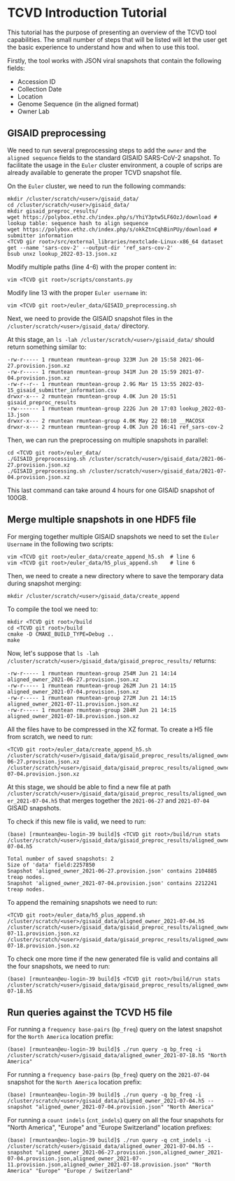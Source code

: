 # TCVD Introduction Tutorial

This tutorial has the purpose of presenting an overview of the TCVD tool capabilities. The small number of steps that will be listed will let the user get the basic experience to understand how and when to use this tool.

Firstly, the tool works with JSON viral snapshots that contain the following fields:

- Accession ID
- Collection Date
- Location
- Genome Sequence (in the aligned format)
- Owner Lab

## GISAID preprocessing

We need to run several preprocessing steps to add the `owner` and the `aligned sequence` fields to the standard GISAID SARS-CoV-2 snapshot. To facilitate the usage in the `Euler` cluster environment, a couple of scrips are already available to generate the proper TCVD snapshot file.

On the `Euler` cluster, we need to run the following commands:

```
mkdir /cluster/scratch/<user>/gisaid_data/
cd /cluster/scratch/<user>/gisaid_data/
mkdir gisaid_preproc_results/
wget https://polybox.ethz.ch/index.php/s/YhiY3ptw5LF6OzJ/download # lookup table: sequence hash to align sequence
wget https://polybox.ethz.ch/index.php/s/okkZtnCqhBinPUy/download # submitter information
<TCVD gir root>/src/external_libraries/nextclade-Linux-x86_64 dataset get --name 'sars-cov-2' --output-dir 'ref_sars-cov-2'
bsub unxz lookup_2022-03-13.json.xz
```

Modify multiple paths (line 4-6) with the proper content in:
```
vim <TCVD git root>/scripts/constants.py
```

Modify line 13 with the proper `Euler username` in:
```
vim <TCVD git root>/euler_data/GISAID_preprocessing.sh
```

Next, we need to provide the GISAID snapshot files in the `/cluster/scratch/<user>/gisaid_data/` directory.

At this stage, an `ls -lah /cluster/scratch/<user>/gisaid_data/` should return something similar to:

```
-rw-r----- 1 rmuntean rmuntean-group 323M Jun 20 15:58 2021-06-27.provision.json.xz
-rw-r----- 1 rmuntean rmuntean-group 341M Jun 20 15:59 2021-07-04.provision.json.xz
-rw-r--r-- 1 rmuntean rmuntean-group 2.9G Mar 15 13:55 2022-03-15_gisaid_submitter_information.csv
drwxr-x--- 2 rmuntean rmuntean-group 4.0K Jun 20 15:51 gisaid_preproc_results
-rw------- 1 rmuntean rmuntean-group 222G Jun 20 17:03 lookup_2022-03-13.json
drwxr-x--- 2 rmuntean rmuntean-group 4.0K May 22 08:10 __MACOSX
drwxr-x--- 2 rmuntean rmuntean-group 4.0K Jun 20 16:41 ref_sars-cov-2
```

Then, we can run the preprocessing on multiple snapshots in parallel:

```
cd <TCVD git root>/euler_data/
./GISAID_preprocessing.sh /cluster/scratch/<user>/gisaid_data/2021-06-27.provision.json.xz
./GISAID_preprocessing.sh /cluster/scratch/<user>/gisaid_data/2021-07-04.provision.json.xz
```

This last command can take around 4 hours for one GISAID snapshot of 100GB. 

## Merge multiple snapshots in one HDF5 file

For merging together multiple GISAID snapshots we need to set the `Euler Username` in the following two scripts:

```
vim <TCVD git root>/euler_data/create_append_h5.sh  # line 6
vim <TCVD git root>/euler_data/h5_plus_append.sh    # line 6
```

Then, we need to create a new directory where to save the temporary data during snapshot merging:

```
mkdir /cluster/scratch/<user>/gisaid_data/create_append
```

To compile the tool we need to:
```
mkdir <TCVD git root>/build
cd <TCVD git root>/build
cmake -D CMAKE_BUILD_TYPE=Debug ..
make
```

Now, let's suppose that `ls -lah /cluster/scratch/<user>/gisaid_data/gisaid_preproc_results/` returns:

```
-rw-r----- 1 rmuntean rmuntean-group 254M Jun 21 14:14 aligned_owner_2021-06-27.provision.json.xz
-rw-r----- 1 rmuntean rmuntean-group 262M Jun 21 14:15 aligned_owner_2021-07-04.provision.json.xz
-rw-r----- 1 rmuntean rmuntean-group 272M Jun 21 14:15 aligned_owner_2021-07-11.provision.json.xz
-rw-r----- 1 rmuntean rmuntean-group 284M Jun 21 14:15 aligned_owner_2021-07-18.provision.json.xz
```

All the files have to be compressed in the XZ format. To create a H5 file from scratch, we need to run:

```
<TCVD git root>/euler_data/create_append_h5.sh /cluster/scratch/<user>/gisaid_data/gisaid_preproc_results/aligned_owner_2021-06-27.provision.json.xz /cluster/scratch/<user>/gisaid_data/gisaid_preproc_results/aligned_owner_2021-07-04.provision.json.xz 
```

At this stage, we should be able to find a new file at path `/cluster/scratch/<user>/gisaid_data/gisaid_preproc_results/aligned_owner_2021-07-04.h5` that merges together the `2021-06-27` and `2021-07-04` GISAID snapshots.

To check if this new file is valid, we need to run:
```
(base) [rmuntean@eu-login-39 build]$ <TCVD git root>/build/run stats /cluster/scratch/<user>/gisaid_data/gisaid_preproc_results/aligned_owner_2021-07-04.h5

Total number of saved snapshots: 2
Size of 'data' field:2257850
Snapshot 'aligned_owner_2021-06-27.provision.json' contains 2104885 treap nodes.
Snapshot 'aligned_owner_2021-07-04.provision.json' contains 2212241 treap nodes.
```

To append the remaining snapshots we need to run:

```
<TCVD git root>/euler_data/h5_plus_append.sh /cluster/scratch/<user>/gisaid_data/aligned_owner_2021-07-04.h5 /cluster/scratch/<user>/gisaid_data/gisaid_preproc_results/aligned_owner_2021-07-11.provision.json.xz /cluster/scratch/<user>/gisaid_data/gisaid_preproc_results/aligned_owner_2021-07-18.provision.json.xz 
```

To check one more time if the new generated file is valid and contains all the four snapshots, we need to run:
```
(base) [rmuntean@eu-login-39 build]$ <TCVD git root>/build/run stats /cluster/scratch/<user>/gisaid_data/gisaid_preproc_results/aligned_owner_2021-07-18.h5
```

## Run queries against the TCVD H5 file

For running a `frequency base-pairs` (`bp_freq`) query on the latest snapshot for the `North America` location prefix:

```
(base) [rmuntean@eu-login-39 build]$ ./run query -q bp_freq -i /cluster/scratch/<user>/gisaid_data/aligned_owner_2021-07-18.h5 "North America"
```

For running a `frequency base-pairs` (`bp_freq`) query on the `2021-07-04` snapshot for the `North America` location prefix:

```
(base) [rmuntean@eu-login-39 build]$ ./run query -q bp_freq -i /cluster/scratch/<user>/gisaid_data/aligned_owner_2021-07-04.h5 --snapshot "aligned_owner_2021-07-04.provision.json" "North America"
```

For running a `count indels` (`cnt_indels`) query on all the four snapshots for "North America", "Europe" and "Europe Switzerland" location prefixes:

```
(base) [rmuntean@eu-login-39 build]$ ./run query -q cnt_indels -i /cluster/scratch/<user>/gisaid_data/aligned_owner_2021-07-04.h5 --snapshot "aligned_owner_2021-06-27.provision.json,aligned_owner_2021-07-04.provision.json,aligned_owner_2021-07-11.provision.json,aligned_owner_2021-07-18.provision.json" "North America" "Europe" "Europe / Switzerland"
```